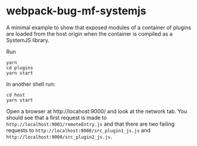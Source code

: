 # webpack-bug-mf-systemjs
A minimal example to show that exposed modules of a container of plugins are loaded from the host origin when the container is compiled as a SystemJS library.

Run
```
yarn
cd plugins
yarn start
```
In another shell run:

```
cd host
yarn start
```

Open a browser at http://locahost:9000/ and look at the network tab.
You should see that a first request is made to `http://localhost:9001/remoteEntry.js` and that there are two failing requests to `http://localhost:9000/src_plugin1_js.js` and `http://localhost:9000/src_plugin2_js.js`.
